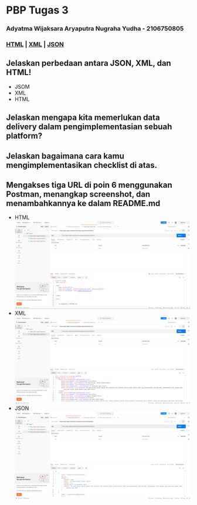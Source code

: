 PBP Tugas 3
===========
### Adyatma Wijaksara Aryaputra Nugraha Yudha - 2106750805
### [HTML](https://pbp-tugas2-adyatma.herokuapp.com/mywatchlist/html) | [XML](https://pbp-tugas2-adyatma.herokuapp.com/mywatchlist/xml) | [JSON](https://pbp-tugas2-adyatma.herokuapp.com/mywatchlist/json)

Jelaskan perbedaan antara JSON, XML, dan HTML!
-
- JSOM
- XML
- HTML

Jelaskan mengapa kita memerlukan data delivery dalam pengimplementasian sebuah platform?
-

Jelaskan bagaimana cara kamu mengimplementasikan checklist di atas.
-

Mengakses tiga URL di poin 6 menggunakan Postman, menangkap screenshot, dan menambahkannya ke dalam README.md
-
- HTML
  ![alt text](./assets/PBP%20Tugas%203%20-%20HTML.png "HTML di Postman")
- XML
  ![alt text](./assets/PBP%20Tugas%203%20-%20XML.png "XML di Postman")
- JSON
  ![alt text](./assets/PBP%20Tugas%203%20-%20JSON.png "JSON di Postman")


